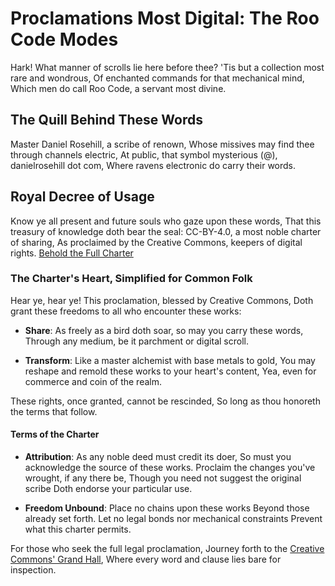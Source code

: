 # Proclamations Most Digital: The Roo Code Modes

Hark! What manner of scrolls lie here before thee?
'Tis but a collection most rare and wondrous,
Of enchanted commands for that mechanical mind,
Which men do call Roo Code, a servant most divine.

## The Quill Behind These Words

Master Daniel Rosehill, a scribe of renown,
Whose missives may find thee through channels electric,
At public, that symbol mysterious (@), danielrosehill dot com,
Where ravens electronic do carry their words.

## Royal Decree of Usage

Know ye all present and future souls who gaze upon these words,
That this treasury of knowledge doth bear the seal:
CC-BY-4.0, a most noble charter of sharing,
As proclaimed by the Creative Commons, keepers of digital rights.
[Behold the Full Charter](https://creativecommons.org/licenses/by/4.0/)

### The Charter's Heart, Simplified for Common Folk

Hear ye, hear ye! This proclamation, blessed by Creative Commons,
Doth grant these freedoms to all who encounter these works:

- **Share**: As freely as a bird doth soar, so may you carry these words,
  Through any medium, be it parchment or digital scroll.
  
- **Transform**: Like a master alchemist with base metals to gold,
  You may reshape and remold these works to your heart's content,
  Yea, even for commerce and coin of the realm.

These rights, once granted, cannot be rescinded,
So long as thou honoreth the terms that follow.

#### Terms of the Charter

- **Attribution**: As any noble deed must credit its doer,
  So must you acknowledge the source of these works.
  Proclaim the changes you've wrought, if any there be,
  Though you need not suggest the original scribe
  Doth endorse your particular use.

- **Freedom Unbound**: Place no chains upon these works
  Beyond those already set forth.
  Let no legal bonds nor mechanical constraints
  Prevent what this charter permits.

For those who seek the full legal proclamation,
Journey forth to the [Creative Commons' Grand Hall](https://creativecommons.org/licenses/by/4.0/legalcode),
Where every word and clause lies bare for inspection.
